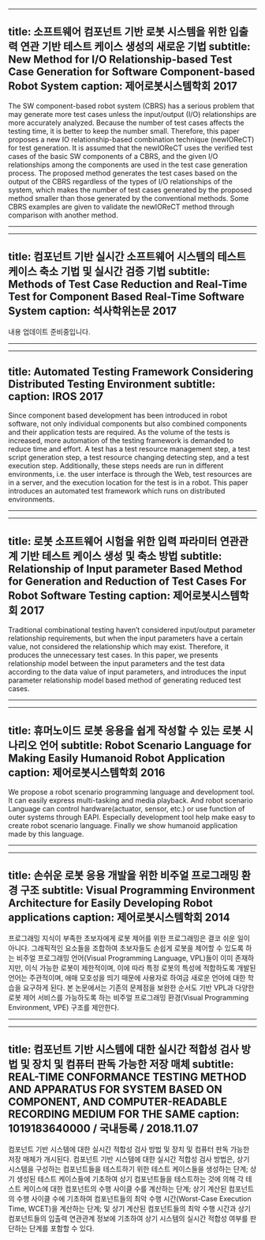 
---
title: 소프트웨어 컴포넌트 기반 로봇 시스템을 위한 입출력 연관 기반 테스트 케이스 생성의 새로운 기법
subtitle: New Method for I/O Relationship-based Test Case Generation for Software Component-based Robot System
caption: 제어로봇시스템학회 2017
---
The SW component-based robot system (CBRS) has a serious problem that may generate more test cases unless the input/output (I/O) relationships are more accurately analyzed. Because the number of test cases affects the testing time, it is better to keep the number small. Therefore, this paper proposes a new IO relationship-based combination technique (newIOReCT) for test generation. It is assumed that the newIOReCT uses the verified test cases of the basic SW components of a CBRS, and the given I/O relationships among the components are used in the test case generation process. The proposed method generates the test cases based on the output of the CBRS regardless of the types of I/O relationships of the system, which makes the number of test cases generated by the proposed method smaller than those generated by the conventional methods. Some CBRS examples are given to validate the newIOReCT method through comparison with another method.

-----
---
title: 컴포넌트 기반 실시간 소프트웨어 시스템의 테스트 케이스 축소 기법 및 실시간 검증 기법
subtitle: Methods of Test Case Reduction and Real-Time Test for Component Based Real-Time Software System
caption: 석사학위논문 2017
---
내용 업데이트 준비중입니다.

-----
---
title: Automated Testing Framework Considering Distributed Testing Environment
subtitle: 
caption: IROS 2017
---
Since component based development has been introduced in robot software, not only individual components but also combined components and their application tests are required. As the volume of the tests is increased, more automation of the testing framework is demanded to reduce time and effort. A test has a test resource management step, a test script generation step, a test resource changing detecting step, and a test execution step. Additionally, these steps needs are run in different environments, i.e. the user interface is through the Web, test resources are in a server, and the execution location for the test is in a robot. This paper introduces an automated test framework which runs on distributed environments. 

-----

---
title: 로봇 소프트웨어 시험을 위한 입력 파라미터 연관관계 기반 테스트 케이스 생성 및 축소 방법
subtitle: Relationship of Input parameter Based Method for Generation and Reduction of Test Cases For Robot Software Testing
caption: 제어로봇시스템학회 2017
---
Traditional combinational testing haven’t considered input/output parameter relationship requirements, but when the input parameters have a certain value, not considered the relationship which may exist. Therefore, it produces the unnecessary test cases. In this paper, we presents relationship model between the input parameters and the test data according to the data value of input parameters, and introduces the input parameter relationship model based method of generating reduced test cases.

-----

---
title: 휴머노이드 로봇 응용을 쉽게 작성할 수 있는 로봇 시나리오 언어
subtitle: Robot Scenario Language for Making Easily Humanoid Robot Application
caption: 제어로봇시스템학회 2016
---
We propose a robot scenario programming language and development tool. It can easily express multi-tasking and media playback. And robot scenario Language can control hardware(actuator, sensor, etc.) or use function of outer systems through EAPI. Especially development tool help make easy to create robot scenario language. Finally we show humanoid application made by this language.

-----

---
title: 손쉬운 로봇 응용 개발을 위한 비주얼 프로그래밍 환경 구조
subtitle: Visual Programming Environment Architecture for Easily Developing Robot applications
caption: 제어로봇시스템학회 2014
---
프로그래밍 지식이 부족한 초보자에게 로봇 제어를 위한 프로그래밍은 결코 쉬운 일이 아니다. 그래픽적인 요소들을 조합하여 초보자들도 손쉽게 로봇을 제어할 수 있도록 하는 비주얼 프로그래밍 언어(Visual Programming Language, VPL)들이 이미 존재하지만, 이식 가능한 로봇이 제한적이며, 이에 따라 특정 로봇의 특성에 적합하도록 개발된 언어는 주관적이며, 애매 모호성을 띄기 때문에 사용자로 하여금 새로운 언어에 대한 학습을 요구하게 된다. 본 논문에서는 기존의 문제점을 보완한 순서도 기반 VPL과 다양한 로봇 제어 서비스를 가능하도록 하는 비주얼 프로그래밍 환경(Visual Programming Environment, VPE) 구조를 제안한다.

-----

---
title: 컴포넌트 기반 시스템에 대한 실시간 적합성 검사 방법 및 장치 및 컴퓨터 판독 가능한 저장 매체
subtitle: REAL-TIME CONFORMANCE TESTING METHOD AND APPARATUS FOR SYSTEM BASED ON COMPONENT, AND COMPUTER-READABLE RECORDING MEDIUM FOR THE SAME
caption: 1019183640000 / 국내등록 / 2018.11.07
---
컴포넌트 기반 시스템에 대한 실시간 적합성 검사 방법 및 장치 및 컴퓨터 판독 가능한 저장 매체가 개시된다. 컴포넌트 기반 시스템에 대한 실시간 적합성 검사 방법은, 상기 시스템을 구성하는 컴포넌트들을 테스트하기 위한 테스트 케이스들을 생성하는 단계; 상기 생성된 테스트 케이스들에 기초하여 상기 컴포넌트들을 테스트하는 것에 의해 각 테스트 케이스에 대한 컴포넌트의 수행 사이클 수를 계산하는 단계; 상기 계산된 컴포넌트의 수행 사이클 수에 기초하여 컴포넌트들의 최악 수행 시간(Worst-Case Execution Time, WCET)을 계산하는 단계; 및 상기 계산된 컴포넌트들의 최악 수행 시간과 상기 컴포넌트들의 입출력 연관관계 정보에 기초하여 상기 시스템의 실시간 적합성 여부를 판단하는 단계를 포함할 수 있다.
